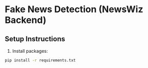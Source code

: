 # Fake News Detection (NewsWiz Backend)

## Setup Instructions

1. Install packages:
```bash
pip install -r requirements.txt
